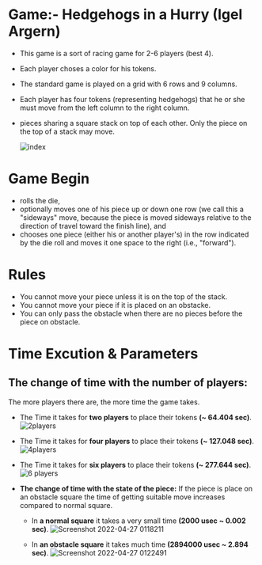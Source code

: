 # Game:- Hedgehogs in a Hurry (Igel Argern)
- This game is a sort of racing game for 2-6 players (best 4).
- Each player choses a color for his tokens.
- The standard game is played on a grid with 6 rows and 9 columns.
- Each player has four tokens (representing hedgehogs) that he or she must move from the left column to the right column.
- pieces sharing a square stack on top of each other. Only the piece on the top of a stack may move.


     ![index](https://user-images.githubusercontent.com/104442250/165404529-6247eefd-edf8-4698-b788-de101e997d87.jpg)

# Game Begin
- rolls the die,
- optionally moves one of his piece up or down one row (we call this a "sideways" move, because the piece is moved sideways relative to the direction of travel toward the finish line), and
- chooses one piece (either his or another player's) in the row indicated by the die roll and moves it one space to the right (i.e., "forward").
# Rules
- You cannot move your piece unless it is on the top of the stack.
- You cannot move your piece if it is placed on an obstacke.
- You can only pass the obstacle when there are no pieces before the piece on obstacle.
# Time Excution & Parameters
## The change of time with the number of players:
  The more players there are, the more time the game takes.
  - The Time it takes for **two players** to place their tokens **(~ 64.404 sec)**.
  ![2players](https://user-images.githubusercontent.com/104447022/165968653-48bb5b25-c99e-4bfd-8f26-582b855338f3.png)

  - The Time it takes for **four players** to place their tokens **(~ 127.048 sec)**.
  ![4players](https://user-images.githubusercontent.com/104447022/165968716-a7718701-4787-4cb5-b310-a5ab3446546f.png)

  - The Time it takes for **six players** to place their tokens **(~ 277.644 sec)**.
  ![6 players](https://user-images.githubusercontent.com/104447022/165968816-b57faa7e-0099-42af-830c-1c6e1aad4e8e.png)

- **The change of time with the state of the piece:**
  If the piece is place on an obstacle square the time of getting suitable move increases compared to normal square.
  - In **a normal square** it takes a very small time **(2000 usec ~ 0.002 sec)**.
  ![Screenshot 2022-04-27 0118211](https://user-images.githubusercontent.com/104442250/165408268-5f569d03-8d98-4624-ae88-7549257d5356.png)

  - In **an obstacle square** it takes much time **(2894000 usec ~ 2.894 sec)**.
![Screenshot 2022-04-27 0122491](https://user-images.githubusercontent.com/104442250/165408617-3b0f8025-649c-4b7b-9b8b-116f4b772c3c.png)
